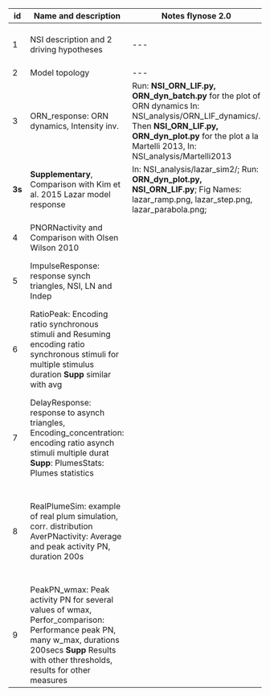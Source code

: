 | id     | Name and description                        | Notes flynose 2.0                                            | Notes flynose 1.0                 |
| ------ | ------------------------------------------------------------ | ------------------------------------------------------------ | ------------------------------------------------------------ |
| 1      | NSI description and 2 driving hypotheses                     | ---                                                          | In: images/, images/hypotheses/, [NSI ppt drive](https://docs.google.com/presentation/d/1wcCbnhCqfqg9naXE92ccwCY3OpAwaWzypMzs_EIGaMc/edit#slide=id.g76d5aa81ce_0_105); With: **NSI_corr_uncorr.py, plot_hyp1.py**; Fig name: fig1.png, formed by: hypothesis1.png, hypothesis2.png, NSI_high_corr.png, NSI_negative_corr.png |
| 2      | Model topology                                               | ---                                                          | In: images/; Fig name:  figure_model_v3.png                  |
| 3      | ORN_response: ORN dynamics, Intensity inv.                   | Run: **NSI_ORN_LIF.py, ORN_dyn_batch.py** for the plot of ORN dynamics In: NSI_analysis/ORN_LIF_dynamics/. Then **NSI_ORN_LIF.py, ORN_dyn_plot.py** for the plot a la Martelli 2013, In: NSI_analysis/Martelli2013 | In: /NSI_analysis/ORN_dynamics; Intensity invariant, load and plot data: **plot_flynose.py**; Run simulations: **flynose.py, flynose_example.py**; ORN dynamics: **flynose.py, flynose_example.py**; Fig name: ORN_t1_0-500_t2_0-500_peak1_0.80_peak2_0.80.png, In: Olsen2010_Martelli2013/images/; ORN-Martelli2013_dur_500_noin.png, Final fig: ORN_dyn_500s.png |
| **3s** | **Supplementary**, Comparison with Kim et al. 2015  Lazar model response | In: NSI_analysis/lazar_sim2/; Run: **ORN_dyn_plot.py, NSI_ORN_LIF.py**; Fig Names: lazar_ramp.png, lazar_step.png, lazar_parabola.png; | In: NSI_analysis/lazar_sim/; With: **flynose.py, flynose_examples.py, plot_flynose.py**; Fig name: ```parabola__nsi.png, ramp__nsi.png,  step__nsi.png```, Fig name: Lazar_fig13.png |
| 4      | PNORNactivity and Comparison with Olsen Wilson 2010          |                                                              | In: Olsen2010_Martelli2013/images/; With: flynose.py, plot_flynose.py; Fig name: ORN-Martelli2013_dur_500_noin.png, ORN-PN_Olsen2010_dur_500_noin.png |
| 5      | ImpulseResponse: response synch triangles, NSI, LN and Indep |                                                              | In: /NSI_analysis/triangle_stim/diag_figs/; With: flynose.py, plot_diag_shades.py; Fig name: diag_stim_ts_delay_0.png |
| 6      | RatioPeak: Encoding ratio synchronous stimuli and Resuming encoding ratio synchronous stimuli for multiple stimulus duration **Supp** similar with avg |                                                              | In: /NSI_analysis/ratio/ratio_images/ratio_images_nsi0.3_ln10.0/; With: flynose.py, batch_ratio, analysis: analysis_ratio_delays.py; Fig name:  ratio_stim_peak_resumechess_durs_delay0.png,  ratio_stim_peak_dur50_delay0.png **Supp**: ratio_stim_avg_resumechess_durs_delay0.png,  ratio_stim_avg_dur50_delay0.png, ratio_encode_dur50_avg_supp6.png |
| 7      | DelayResponse: response to asynch triangles, Encoding_concentration: encoding ratio asynch stimuli multiple durat **Supp**: PlumesStats: Plumes statistics |                                                              | In: /NSI_analysis/triangle_stim/diag_figs/; With: flynose.py, plot_diag_shades.py; Fig name: diag_stim_ts_delay_100.png In: NSI_analysis/ratio/delays_images/; With: analysis_ratio.py Fig_name: ratio_peak_delays0-500_dur20-200_conc1.4.png **Supp**: In: images/Erskine_time_course.png; In: open_field_stimuli/images/; With: plot_plume_stats.py,  Fig_name: plumes_stats.png Fig_name: ratio_avg_delays0-500_dur20-200_conc1.4.png |
| 8      | RealPlumeSim: example of real plum simulation, corr. distribution  AverPNactivity: Average and peak activity PN, duration 200s |                                                              | In: NSI_analysis/real_plumes/example/; With: flynose.py, plot_diag_shades.py;  Fig_name: diag_stim_pl_delay_0 **Supp**: In: NSI_analysis/real_plumes/example/ ; With: plot_corr_plumes.py, corr_plumes.py Fig_name: sim_plumes_stats_violins.png; In: NSI_analysis/real_plumes/sim_200s_images; With: flynose.py, batch_real_plumes.py, analysis_real_plumes.py; Fig name: NSI_AverActiv_dur_201000_nsi_0.30_ln_10.0.png, **Supp** Fig Name: NSI_HighConc_dur_201000_nsi_0.30_ln_10.0.png |
| 9      | PeakPN_wmax: Peak activity PN for several values of wmax, Perfor_comparison: Performance peak PN,  many w_max, durations 200secs  **Supp** Results with other thresholds, results for other measures |                                                              | In: NSI_analysis/real_plumes/sim_200s_images/nsi0.3_ln10.0; With: flynose.py, batch_real_plumes.py, analysis_real_plumes.py; Fig name: NSI_nuPN_wmax_150Hz_dur_201000_nsi_0.30_ln_10.0.png, In: analysis_real_plumes/sim_200s_images/, NSI_Perf_logdur_201000_nsi_0.30_ln_10.0_150Hz.png; **Supp**: Fig Name: PN_peak_50Hz_dur_201000_nsi_0.30_ln_10.0.png and PN_peak_100Hz_dur_201000_nsi_0.30_ln_10.0.png |